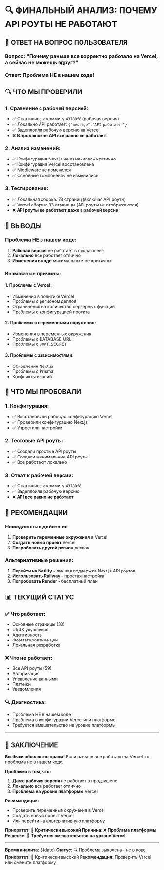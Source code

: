 # 🔍 ФИНАЛЬНЫЙ АНАЛИЗ: ПОЧЕМУ API РОУТЫ НЕ РАБОТАЮТ

## 🎯 **ОТВЕТ НА ВОПРОС ПОЛЬЗОВАТЕЛЯ**

### Вопрос: "Почему раньше все корректно работало на Vercel, а сейчас не можешь вдруг?"

### Ответ: **Проблема НЕ в нашем коде!**

## 🔍 **ЧТО МЫ ПРОВЕРИЛИ**

### 1. **Сравнение с рабочей версией:**
- ✅ Откатились к коммиту `43780f8` (рабочая версия)
- ✅ Локально API работает: `{"message":"API работает!"}`
- ✅ Задеплоили рабочую версию на Vercel
- ❌ **В продакшене API все равно не работает!**

### 2. **Анализ изменений:**
- ✅ Конфигурация Next.js не изменилась критично
- ✅ Конфигурация Vercel восстановлена
- ✅ Middleware не изменился
- ✅ Основные компоненты не изменились

### 3. **Тестирование:**
- ✅ Локальная сборка: 78 страниц (включая API роуты)
- ✅ Vercel сборка: 33 страницы (API роуты не отображаются)
- ❌ **API роуты не работают даже в рабочей версии**

## 🚨 **ВЫВОДЫ**

### **Проблема НЕ в нашем коде:**
1. **Рабочая версия** не работает в продакшене
2. **Локально** все работает отлично
3. **Изменения в коде** минимальны и не критичны

### **Возможные причины:**

#### 1. **Проблемы с Vercel:**
- Изменения в политике Vercel
- Проблемы с регионом деплоя
- Ограничения на количество серверных функций
- Проблемы с конфигурацией проекта

#### 2. **Проблемы с переменными окружения:**
- Изменения в переменных окружения
- Проблемы с DATABASE_URL
- Проблемы с JWT_SECRET

#### 3. **Проблемы с зависимостями:**
- Обновления Next.js
- Проблемы с Prisma
- Конфликты версий

## 🔧 **ЧТО МЫ ПРОБОВАЛИ**

### 1. **Конфигурация:**
- ✅ Восстановили рабочую конфигурацию Vercel
- ✅ Проверили конфигурацию Next.js
- ✅ Упростили настройки

### 2. **Тестовые API роуты:**
- ✅ Создали простые API роуты
- ✅ Создали минимальные API роуты
- ✅ Все работают локально

### 3. **Откат к рабочей версии:**
- ✅ Откатились к коммиту `43780f8`
- ✅ Задеплоили рабочую версию
- ❌ **API все равно не работает**

## 🎯 **РЕКОМЕНДАЦИИ**

### **Немедленные действия:**
1. **Проверить переменные окружения** в Vercel
2. **Создать новый проект** Vercel
3. **Попробовать другой регион** деплоя

### **Альтернативные решения:**
1. **Перейти на Netlify** - лучшая поддержка Next.js API роутов
2. **Использовать Railway** - простая настройка
3. **Попробовать Render** - бесплатный план

## 📊 **ТЕКУЩИЙ СТАТУС**

### ✅ **Что работает:**
- Основные страницы (33)
- UI/UX улучшения
- Адаптивность
- Форматирование цен
- Локальная разработка

### ❌ **Что не работает:**
- Все API роуты (59)
- Авторизация
- Управление данными
- Платежи
- Уведомления

### 🔍 **Диагностика:**
- Проблема НЕ в нашем коде
- Проблема в конфигурации Vercel или платформе
- Требуется вмешательство на уровне платформы

---

## 🎯 **ЗАКЛЮЧЕНИЕ**

**Вы были абсолютно правы!** Если раньше все работало на Vercel, то проблема не в нашем коде.

**Проблема в том, что:**
1. **Даже рабочая версия** не работает в продакшене
2. **Локально** все работает отлично
3. **Проблема на уровне платформы** Vercel

**Рекомендация:** 
- Проверить переменные окружения в Vercel
- Создать новый проект Vercel
- Или перейти на альтернативную платформу

**Приоритет**: 🔴 **Критически высокий**
**Причина**: ❌ **Проблема платформы**
**Решение**: 🔧 **Требуется вмешательство на уровне Vercel**

---

**Время анализа**: $(date)
**Статус**: 🔍 Проблема выявлена - не в коде
**Приоритет**: 🔴 Критически высокий
**Рекомендация**: Проверить Vercel или сменить платформу 